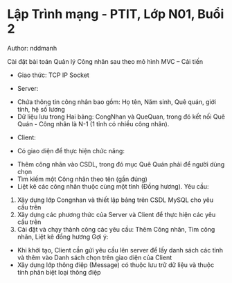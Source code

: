 # Lập Trình mạng - PTIT, Lớp N01, Buổi 2
Author: nddmanh

Cài đặt bài toán Quản lý Công nhân sau theo mô hình MVC – Cải tiến
- Giao thức: TCP IP Socket
+ Server:
- Chứa thông tin công nhân bao gồm: Họ tên, Năm sinh, Quê quán, giới tính, hệ số lương
- Dữ liệu lưu trong Hai bảng: CongNhan và QueQuan, trong đó kết nối Quê Quán - Công nhân là N-1 (1 tỉnh có nhiều công nhân).
+ Client: 
- Có giao diện để thực hiện chức năng:
+ Thêm công nhân vào CSDL, trong đó mục Quê Quán phải để người dùng chọn
+ Tìm kiếm một Công nhân theo tên (gần đúng)
+ Liệt kê các công nhân thuộc cùng một tỉnh (Đồng hương).
Yêu cầu: 
1.  Xây dựng lớp Congnhan và thiết lập bảng trên CSDL MySQL cho yêu cầu trên
2. Xây dựng các phương thức của Server và Client để thực hiện các yêu cầu trên
3. Cài đặt và chạy thành công các yêu cầu: Thêm Công nhân, Tìm công nhân, Liệt kê đồng hương
Gợi ý:
- Khi khởi tạo, Client cần gửi yêu cầu lên server để lấy danh sách các tỉnh và thêm vào Danh sách chọn trên giao diện của Client
- Xây dựng lớp thông điệp (Message) có thuộc lưu trữ dữ liệu và thuộc tính phân biệt loại thông điệp

